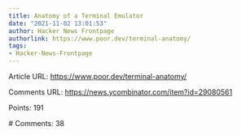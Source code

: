 ```yaml
---
title: Anatomy of a Terminal Emulator
date: "2021-11-02 13:01:53"
author: Hacker News Frontpage
authorlink: https://www.poor.dev/terminal-anatomy/
tags:
- Hacker-News-Frontpage
---
```


<p>Article URL: <a href="https://www.poor.dev/terminal-anatomy/">https://www.poor.dev/terminal-anatomy/</a></p>
<p>Comments URL: <a href="https://news.ycombinator.com/item?id=29080561">https://news.ycombinator.com/item?id=29080561</a></p>
<p>Points: 191</p>
<p># Comments: 38</p>
